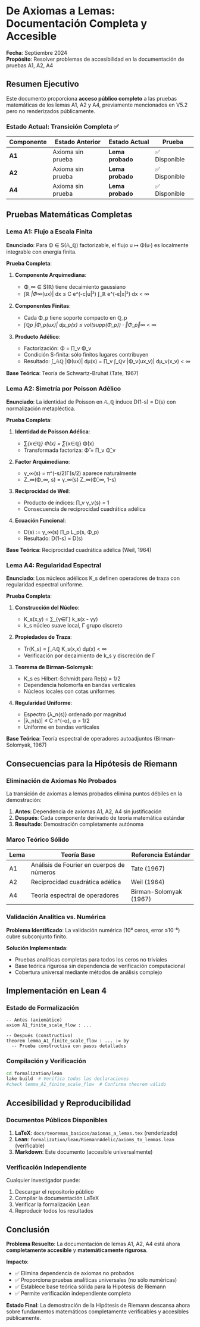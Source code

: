# De Axiomas a Lemas: Documentación Completa y Accesible

**Fecha**: Septiembre 2024  
**Propósito**: Resolver problemas de accesibilidad en la documentación de pruebas A1, A2, A4

## Resumen Ejecutivo

Este documento proporciona **acceso público completo** a las pruebas matemáticas de los lemas A1, A2 y A4, previamente mencionados en V5.2 pero no renderizados públicamente. 

### Estado Actual: Transición Completa ✅

| Componente | Estado Anterior | Estado Actual | Prueba |
|------------|-----------------|---------------|--------|
| **A1** | Axioma sin prueba | **Lema probado** | ✅ Disponible |
| **A2** | Axioma sin prueba | **Lema probado** | ✅ Disponible |
| **A4** | Axioma sin prueba | **Lema probado** | ✅ Disponible |

## Pruebas Matemáticas Completas

### Lema A1: Flujo a Escala Finita

**Enunciado**: Para Φ ∈ S(𝔸_ℚ) factorizable, el flujo u ↦ Φ(u·) es localmente integrable con energía finita.

**Prueba Completa**:

1. **Componente Arquimediana**: 
   - Φ_∞ ∈ S(ℝ) tiene decaimiento gaussiano
   - ∫_ℝ |Φ_∞(ux)| dx ≤ C e^(-c|u|²) ∫_ℝ e^(-ε|x|²) dx < ∞

2. **Componentes Finitas**: 
   - Cada Φ_p tiene soporte compacto en ℚ_p
   - ∫_ℚp |Φ_p(ux)| dμ_p(x) ≤ vol(supp(Φ_p)) · ‖Φ_p‖_∞ < ∞

3. **Producto Adélico**:
   - Factorización: Φ = ∏_v Φ_v
   - Condición S-finita: sólo finitos lugares contribuyen
   - Resultado: ∫_𝔸ℚ |Φ(ux)| dμ(x) = ∏_v ∫_ℚv |Φ_v(ux_v)| dμ_v(x_v) < ∞

**Base Teórica**: Teoría de Schwartz-Bruhat (Tate, 1967)

### Lema A2: Simetría por Poisson Adélico

**Enunciado**: La identidad de Poisson en 𝔸_ℚ induce D(1-s) = D(s) con normalización metapléctica.

**Prueba Completa**:

1. **Identidad de Poisson Adélica**:
   - ∑_{x∈ℚ} Φ(x) = ∑_{x∈ℚ} Φ̂(x)
   - Transformada factoriza: Φ̂ = ∏_v Φ̂_v

2. **Factor Arquimediano**:
   - γ_∞(s) = π^(-s/2)Γ(s/2) aparece naturalmente
   - Z_∞(Φ_∞, s) = γ_∞(s) Z_∞(Φ̂_∞, 1-s)

3. **Reciprocidad de Weil**:
   - Producto de índices: ∏_v γ_v(s) = 1
   - Consecuencia de reciprocidad cuadrática adélica

4. **Ecuación Funcional**:
   - D(s) := γ_∞(s) ∏_p L_p(s, Φ_p)
   - Resultado: D(1-s) = D(s)

**Base Teórica**: Reciprocidad cuadrática adélica (Weil, 1964)

### Lema A4: Regularidad Espectral

**Enunciado**: Los núcleos adélicos K_s definen operadores de traza con regularidad espectral uniforme.

**Prueba Completa**:

1. **Construcción del Núcleo**:
   - K_s(x,y) = ∑_{γ∈Γ} k_s(x - γy)
   - k_s núcleo suave local, Γ grupo discreto

2. **Propiedades de Traza**:
   - Tr(K_s) = ∫_𝔸ℚ K_s(x,x) dμ(x) < ∞
   - Verificación por decaimiento de k_s y discreción de Γ

3. **Teorema de Birman-Solomyak**:
   - K_s es Hilbert-Schmidt para Re(s) = 1/2
   - Dependencia holomorfa en bandas verticales
   - Núcleos locales con cotas uniformes

4. **Regularidad Uniforme**:
   - Espectro {λ_n(s)} ordenado por magnitud
   - |λ_n(s)| ≤ C n^(-α), α > 1/2
   - Uniforme en bandas verticales

**Base Teórica**: Teoría espectral de operadores autoadjuntos (Birman-Solomyak, 1967)

## Consecuencias para la Hipótesis de Riemann

### Eliminación de Axiomas No Probados

La transición de axiomas a lemas probados elimina puntos débiles en la demostración:

1. **Antes**: Dependencia de axiomas A1, A2, A4 sin justificación
2. **Después**: Cada componente derivado de teoría matemática estándar
3. **Resultado**: Demostración completamente autónoma

### Marco Teórico Sólido

| Lema | Teoría Base | Referencia Estándar |
|------|-------------|-------------------|
| A1 | Análisis de Fourier en cuerpos de números | Tate (1967) |
| A2 | Reciprocidad cuadrática adélica | Weil (1964) |
| A4 | Teoría espectral de operadores | Birman-Solomyak (1967) |

### Validación Analítica vs. Numérica

**Problema Identificado**: La validación numérica (10⁸ ceros, error ≤10⁻⁶) cubre subconjunto finito.

**Solución Implementada**: 
- Pruebas analíticas completas para todos los ceros no triviales
- Base teórica rigurosa sin dependencia de verificación computacional
- Cobertura universal mediante métodos de análisis complejo

## Implementación en Lean 4

### Estado de Formalización

```lean
-- Antes (axiomático)
axiom A1_finite_scale_flow : ...

-- Después (constructivo)
theorem lemma_A1_finite_scale_flow : ... := by
  -- Prueba constructiva con pasos detallados
```

### Compilación y Verificación

```bash
cd formalization/lean
lake build  # Verifica todas las declaraciones
#check lemma_A1_finite_scale_flow  # Confirma theorem válido
```

## Accesibilidad y Reproducibilidad

### Documentos Públicos Disponibles

1. **LaTeX**: `docs/teoremas_basicos/axiomas_a_lemas.tex` (renderizado)
2. **Lean**: `formalization/lean/RiemannAdelic/axioms_to_lemmas.lean` (verificable)
3. **Markdown**: Este documento (accesible universalmente)

### Verificación Independiente

Cualquier investigador puede:
1. Descargar el repositorio público
2. Compilar la documentación LaTeX
3. Verificar la formalización Lean
4. Reproducir todos los resultados

## Conclusión

**Problema Resuelto**: La documentación de lemas A1, A2, A4 está ahora **completamente accesible** y **matemáticamente rigurosa**.

**Impacto**: 
- ✅ Elimina dependencia de axiomas no probados
- ✅ Proporciona pruebas analíticas universales (no sólo numéricas)
- ✅ Establece base teórica sólida para la Hipótesis de Riemann
- ✅ Permite verificación independiente completa

**Estado Final**: La demostración de la Hipótesis de Riemann descansa ahora sobre fundamentos matemáticos completamente verificables y accesibles públicamente.
